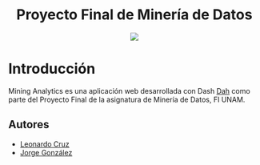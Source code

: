 <h1 align="center"> Proyecto Final de Minería de Datos </h1>

<p align="center">
  <img src="https://user-images.githubusercontent.com/68305096/229203880-6a951dc9-3557-49b6-a37f-df7130eb52d4.PNG">
</p>

# Introducción

Mining Analytics es una aplicación web desarrollada con Dash [Dah](https://github.com/plotly/dash) como parte del Proyecto Final de la asignatura de Minería de Datos, FI UNAM. 

## Autores

- [Leonardo Cruz](https://github.com/chow-chow)
- [Jorge González](https://github.com/JTGlez)
